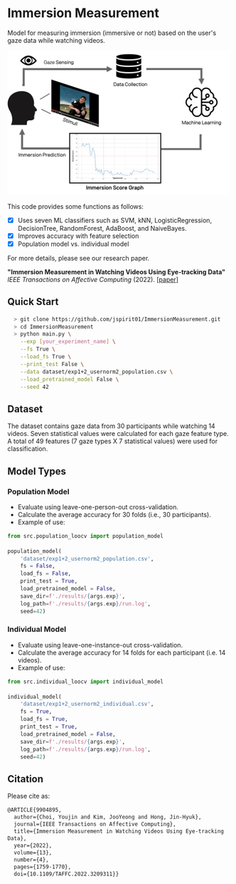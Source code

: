 
# Immersion Measurement
Model for measuring immersion (immersive or not) based on the user's gaze data while watching videos.


<img src="immersion-measurement.jpg" alt="drawing" width="500"/>

This code provides some functions as follows:
- [x] Uses seven ML classifiers such as SVM, kNN, LogisticRegression, DecisionTree, RandomForest, AdaBoost, and NaiveBayes.
- [x] Improves accuracy with feature selection
- [x] Population model vs. individual model

For more details, please see our research paper.

**"Immersion Measurement in Watching Videos Using Eye-tracking Data"**
*IEEE Transactions on Affective Computing* (2022). [[paper](https://doi.org/10.1109/TAFFC.2022.3209311.)]


## Quick Start
```bash
  > git clone https://github.com/jspirit01/ImmersionMeasurement.git
  > cd ImmersionMeasurement
  > python main.py \
    --exp [your_experiment_name] \
    --fs True \
    --load_fs True \
    --print_test False \
    --data dataset/exp1+2_usernorm2_population.csv \
    --load_pretrained_model False \
    --seed 42
```


    
## Dataset
The dataset contains gaze data from 30 participants while watching 14 videos.
Seven statistical values were calculated for each gaze feature type.
A total of 49 features (7 gaze types X 7 statistical values) were used for classification.


## Model Types
### Population Model
- Evaluate using leave-one-person-out cross-validation.
- Calculate the average accuracy for 30 folds (i.e., 30 participants).
- Example of use:
```python
from src.population_loocv import population_model

population_model(
    'dataset/exp1+2_usernorm2_population.csv',
    fs = False,
    load_fs = False,
    print_test = True,
    load_pretrained_model = False,
    save_dir=f'./results/{args.exp}',
    log_path=f'./results/{args.exp}/run.log',
    seed=42)
```

### Individual Model
- Evaluate using leave-one-instance-out cross-validation.
- Calculate the average accuracy for 14 folds for each participant (i.e. 14 videos).
- Example of use:
```python
from src.individual_loocv import individual_model

individual_model(
    'dataset/exp1+2_usernorm2_individual.csv',
    fs = True,
    load_fs = True,
    print_test = True,
    load_pretrained_model = False,
    save_dir=f'./results/{args.exp}',
    log_path=f'./results/{args.exp}/run.log',
    seed=42)
```
## Citation
Please cite as:
```
@ARTICLE{9904895,
  author={Choi, Youjin and Kim, JooYeong and Hong, Jin-Hyuk},
  journal={IEEE Transactions on Affective Computing}, 
  title={Immersion Measurement in Watching Videos Using Eye-tracking Data}, 
  year={2022},
  volume={13},
  number={4},
  pages={1759-1770},
  doi={10.1109/TAFFC.2022.3209311}}
```
